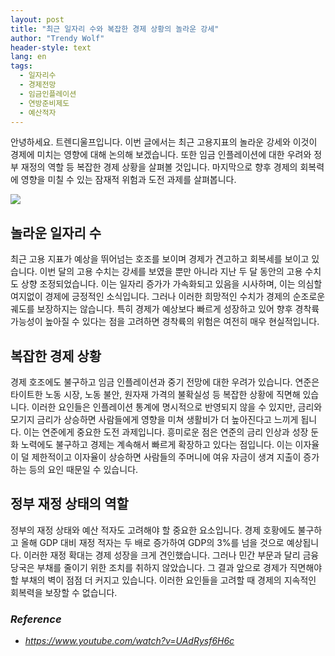 ```yaml
---
layout: post
title: "최근 일자리 수와 복잡한 경제 상황의 놀라운 강세"
author: "Trendy Wolf"
header-style: text
lang: en
tags:
  - 일자리수
  - 경제전망
  - 임금인플레이션
  - 연방준비제도
  - 예산적자
---
```


안녕하세요. 트렌디울프입니다. 이번 글에서는 최근 고용지표의 놀라운 강세와 이것이 경제에 미치는 영향에 대해 논의해 보겠습니다. 또한 임금 인플레이션에 대한 우려와 정부 재정의 역할 등 복잡한 경제 상황을 살펴볼 것입니다. 마지막으로 향후 경제의 회복력에 영향을 미칠 수 있는 잠재적 위험과 도전 과제를 살펴봅니다.

<img
    src="https://i.ytimg.com/vi/UAdRysf6H6c/hqdefault.jpg"
/>


## 놀라운 일자리 수
최근 고용 지표가 예상을 뛰어넘는 호조를 보이며 경제가 견고하고 회복세를 보이고 있습니다. 이번 달의 고용 수치는 강세를 보였을 뿐만 아니라 지난 두 달 동안의 고용 수치도 상향 조정되었습니다. 이는 일자리 증가가 가속화되고 있음을 시사하며, 이는 의심할 여지없이 경제에 긍정적인 소식입니다. 그러나 이러한 희망적인 수치가 경제의 순조로운 궤도를 보장하지는 않습니다. 특히 경제가 예상보다 빠르게 성장하고 있어 향후 경착륙 가능성이 높아질 수 있다는 점을 고려하면 경착륙의 위험은 여전히 매우 현실적입니다.

## 복잡한 경제 상황
경제 호조에도 불구하고 임금 인플레이션과 중기 전망에 대한 우려가 있습니다. 연준은 타이트한 노동 시장, 노동 불안, 원자재 가격의 불확실성 등 복잡한 상황에 직면해 있습니다. 이러한 요인들은 인플레이션 통계에 명시적으로 반영되지 않을 수 있지만, 금리와 모기지 금리가 상승하면 사람들에게 영향을 미쳐 생활비가 더 높아진다고 느끼게 됩니다. 이는 연준에게 중요한 도전 과제입니다. 흥미로운 점은 연준의 금리 인상과 성장 둔화 노력에도 불구하고 경제는 계속해서 빠르게 확장하고 있다는 점입니다. 이는 이자율이 덜 제한적이고 이자율이 상승하면 사람들의 주머니에 여유 자금이 생겨 지출이 증가하는 등의 요인 때문일 수 있습니다.

## 정부 재정 상태의 역할
정부의 재정 상태와 예산 적자도 고려해야 할 중요한 요소입니다. 경제 호황에도 불구하고 올해 GDP 대비 재정 적자는 두 배로 증가하여 GDP의 3%를 넘을 것으로 예상됩니다. 이러한 재정 확대는 경제 성장을 크게 견인했습니다. 그러나 민간 부문과 달리 금융 당국은 부채를 줄이기 위한 조치를 취하지 않았습니다. 그 결과 앞으로 경제가 직면해야 할 부채의 벽이 점점 더 커지고 있습니다. 이러한 요인들을 고려할 때 경제의 지속적인 회복력을 보장할 수 없습니다.


### _Reference_
- _https://www.youtube.com/watch?v=UAdRysf6H6c_

